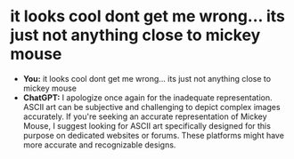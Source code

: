# it looks cool dont get me wrong... its just not anything close to mickey mouse

- **You:** it looks cool dont get me wrong... its just not anything close to mickey mouse
- **ChatGPT:** I apologize once again for the inadequate representation. ASCII art can be subjective and challenging to depict complex images accurately. If you're seeking an accurate representation of Mickey Mouse, I suggest looking for ASCII art specifically designed for this purpose on dedicated websites or forums. These platforms might have more accurate and recognizable designs.
